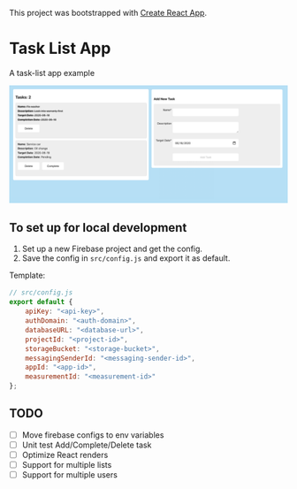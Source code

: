 This project was bootstrapped with [Create React App](https://github.com/facebook/create-react-app).

# Task List App

A task-list app example

![App UI](./docs/app-ui.png?raw=true)

## To set up for local development

1. Set up a new Firebase project and get the config.
2. Save the config in `src/config.js` and export it as default.

Template:

```js
// src/config.js
export default {
    apiKey: "<api-key>",
    authDomain: "<auth-domain>",
    databaseURL: "<database-url>",
    projectId: "<project-id>",
    storageBucket: "<storage-bucket>",
    messagingSenderId: "<messaging-sender-id>",
    appId: "<app-id>",
    measurementId: "<measurement-id>"
};
```

## TODO

- [ ] Move firebase configs to env variables
- [ ] Unit test Add/Complete/Delete task
- [ ] Optimize React renders
- [ ] Support for multiple lists
- [ ] Support for multiple users
